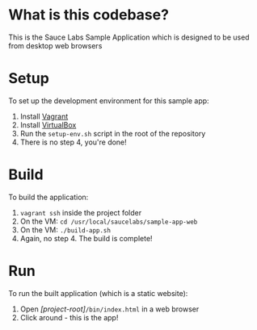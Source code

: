 # What is this codebase?
This is the Sauce Labs Sample Application which is designed to be used from desktop web browsers

# Setup

To set up the development environment for this sample app:

1. Install [Vagrant](https://www.vagrantup.com/)
2. Install [VirtualBox](https://www.virtualbox.org/)
3. Run the `setup-env.sh` script in the root of the repository
4. There is no step 4, you're done!

# Build

To build the application:

1. `vagrant ssh` inside the project folder
2. On the VM: `cd /usr/local/saucelabs/sample-app-web`
3. On the VM: `./build-app.sh`
4. Again, no step 4. The build is complete!

# Run

To run the built application (which is a static website):

1. Open _[project-root]_`/bin/index.html` in a web browser
2. Click around - this is the app!